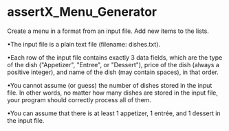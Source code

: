 # assertX_Menu_Generator
Create a menu in a format from an input file. Add new items to the lists.

•The input file is a plain text file (filename: dishes.txt).

•Each row of the input file contains exactly 3 data fields, which are the type of the dish ("Appetizer", "Entree", or "Dessert"), price of the dish (always a positive integer), and name of the dish (may contain spaces), in that order.

•You cannot assume (or guess) the number of dishes stored in the input file.  In other words, no matter how many dishes are stored in the input file, your program should correctly process all of them.

•You can assume that there is at least 1 appetizer, 1 entrée, and 1 dessert in the input file.
